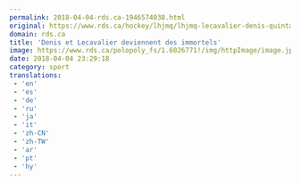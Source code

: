 ```yaml
---
permalink: 2018-04-04-rds.ca-1946574038.html
original: https://www.rds.ca/hockey/lhjmq/lhjmq-lecavalier-denis-quintal-groulx-et-taylor-deviennent-des-immortels-1.6026769?localLinksEnabled=false
domain: rds.ca
title: 'Denis et Lecavalier deviennent des immortels'
image: https://www.rds.ca/polopoly_fs/1.6026771!/img/httpImage/image.jpg_gen/derivatives/details-xhdpi/image.jpg
date: 2018-04-04 23:29:18
category: sport
translations: 
 - 'en'
 - 'es'
 - 'de'
 - 'ru'
 - 'ja'
 - 'it'
 - 'zh-CN'
 - 'zh-TW'
 - 'ar'
 - 'pt'
 - 'hy'
---
```


